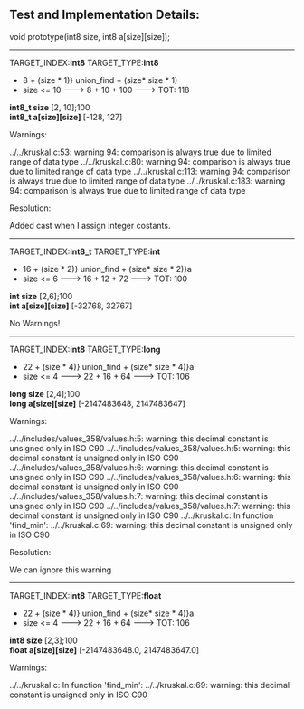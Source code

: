 ## Test and Implementation Details:

void prototype(int8 size, int8 a[size][size]);

*******************
TARGET_INDEX:<b>int8</b>
TARGET_TYPE:<b>int8</b>

- 8 + (size * 1)} union_find + (size* size * 1) <br>
- size <= 10 ---> 8 + 10 + 100 ---> TOT: 118 <br>

<b>int8_t size</b> [2, 10];100 <br>
<b>int8_t a[size][size]</b> [-128, 127]


Warnings: 

../../kruskal.c:53: warning 94: comparison is always true due to limited range of data type
../../kruskal.c:80: warning 94: comparison is always true due to limited range of data type
../../kruskal.c:113: warning 94: comparison is always true due to limited range of data type
../../kruskal.c:183: warning 94: comparison is always true due to limited range of data type

Resolution:

Added cast when I assign integer costants.


*******************
TARGET_INDEX:<b>int8_t</b>
TARGET_TYPE:<b>int</b>

- 16 + (size * 2)} union_find + (size* size * 2)}a <br>
- size <= 6 ---> 16 + 12 + 72 ---> TOT: 100 <br>

<b>int size</b> [2,6];100 <br>
<b>int a[size][size]</b> [-32768, 32767] 

No Warnings! 

*******************
TARGET_INDEX:<b>int8</b>
TARGET_TYPE:<b>long</b>

- 22 + (size * 4)} union_find + (size* size * 4)}a <br>
- size <= 4 ---> 22 + 16 + 64 ---> TOT: 106 <br>

<b>long size</b> [2,4];100 <br>
<b>long a[size][size]</b> [-2147483648, 2147483647]



Warnings: 

../../includes/values_358/values.h:5: warning: this decimal constant is unsigned only in ISO C90
../../includes/values_358/values.h:5: warning: this decimal constant is unsigned only in ISO C90
../../includes/values_358/values.h:6: warning: this decimal constant is unsigned only in ISO C90
../../includes/values_358/values.h:6: warning: this decimal constant is unsigned only in ISO C90
../../includes/values_358/values.h:7: warning: this decimal constant is unsigned only in ISO C90
../../includes/values_358/values.h:7: warning: this decimal constant is unsigned only in ISO C90
../../kruskal.c: In function 'find_min':
../../kruskal.c:69: warning: this decimal constant is unsigned only in ISO C90

Resolution:

We can ignore this warning


*******************
TARGET_INDEX:<b>int8</b>
TARGET_TYPE:<b>float</b>

- 22 + (size * 4)} union_find + (size* size * 4)}a <br>
- size <= 4 ---> 22 + 16 + 64 ---> TOT: 106 <br>

<b>int8 size</b> [2,3];100 <br>
<b>float a[size][size]</b> [-2147483648.0, 2147483647.0]


Warnings:

../../kruskal.c: In function 'find_min':
../../kruskal.c:69: warning: this decimal constant is unsigned only in ISO C90
